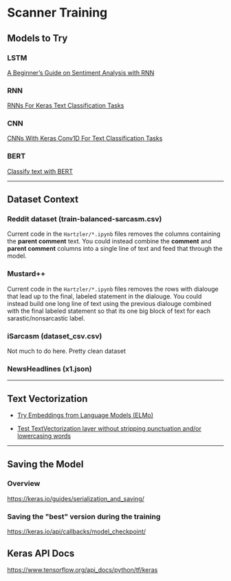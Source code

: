 # Scanner Training

## Models to Try

### LSTM
 [A Beginner’s Guide on Sentiment Analysis with RNN](https://towardsdatascience.com/a-beginners-guide-on-sentiment-analysis-with-rnn-9e100627c02e)

 ### RNN
 [RNNs For Keras Text Classification Tasks](https://coderzcolumn.com/tutorials/artificial-intelligence/keras-rnns-for-text-classification-tasks)

 ### CNN
 [CNNs With Keras Conv1D For Text Classification Tasks](https://coderzcolumn.com/tutorials/artificial-intelligence/keras-cnn-with-conv1d-for-text-classification)
 
 ### BERT
 [Classify text with BERT](https://www.tensorflow.org/text/tutorials/classify_text_with_bert)

---
## Dataset Context
### Reddit dataset (train-balanced-sarcasm.csv)
Current code in the `Hartzler/*.ipynb` files removes the columns containing the **parent comment** text. You could instead combine the **comment** and **parent comment** columns into a single line of text and feed that through the model.
### Mustard++
Current code in the `Hartzler/*.ipynb` files removes the rows with dialouge that lead up to the final, labeled statement in the dialouge. You could instead build one long line of text using the previous dialouge combined with the final labeled statement so that its one big block of text for each sarastic/nonsarcastic label.
### iSarcasm (dataset_csv.csv)
Not much to do here. Pretty clean dataset
### NewsHeadlines (x1.json)
---

## Text Vectorization
- [Try Embeddings from Language Models (ELMo)](https://www.geeksforgeeks.org/overview-of-word-embedding-using-embeddings-from-language-models-elmo)

- [Test TextVectorization layer without stripping punctuation and/or lowercasing words](https://www.tensorflow.org/api_docs/python/tf/keras/layers/TextVectorization)

---

## Saving the Model

### Overview
https://keras.io/guides/serialization_and_saving/

### Saving the "best" version during the training
https://keras.io/api/callbacks/model_checkpoint/

## Keras API Docs
https://www.tensorflow.org/api_docs/python/tf/keras

